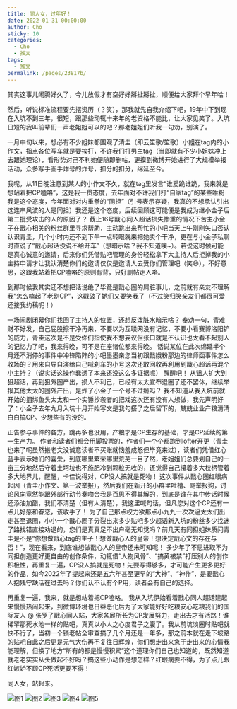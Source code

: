```yaml
---
title: 同人女，过年好！
date: 2022-01-31 00:00:00
author: Cho
sticky: 10
categories: 
  - Cho
  - 推文
tags: 
  - 推文
permalink: /pages/23817b/
---
```


其实这事儿闹腾好久了，今儿放假才有空好好掰扯掰扯，顺便给大家拜个早年哈！

然后，听说标准流程要先摆资历（？笑），那我就先自我介绍下吧，19年中下到现在入坑不到三年，很短，跟那些动辄十来年的老资格不能比，让大家见笑了。入坑日短的我叫前辈们一声老姐姐可以的吧？那老姐姐们听我一句劝，别演了。

一月中旬以来，想必有不少姐妹都围观了清圭（即云笙歌/笙歌）小姐在tag内的小作文，指点各位写车就是要挨打，不许我们打男主tag（当即就有不少小姐妹冲上去跟她理论），看形势对己不利她便随即删帖，更摸到微博开始进行了大规模举报活动，众多写手画手炸号的炸号，扣分的扣分，绵延至今。

<!-- more -->

我呢，从11日晚注意到某人的小作文不久，就在tag里发言“谁爱跪谁跪，我来就是想站着把CP嗑咯”，这是我一贯态度，去年面对不许我们打“自家tag”的某些唯粉我是这个态度，今年面对对内重拳的“同担”（引号表示存疑，我真的不想承认引出这连串风波的人是同担）我还是这个态度，后续回顾这可能便是我成为继小金子后第二批受攻击的人的原因了？
截止16号戬心同人超话损失惨重的情况下苦主小金子在戬心相关的粉丝群里寻求帮助，主动跳出来帮忙的小吧当天上午刚刚矢口否认认识青圭，几个小时内还不到下午一点转眼就来把她卖个干净，更在与小金子私聊时直说了“戬心超话没说不给开车”（想暗示啥？我不知道噢~）。若说这时候可能是真心诚意的邀请，后来你们凭借贴吧管理的身份轻松拿下大主持人后拒掉我的小主持申请才让我认清楚你们的邀请仅仅是邀请人去受你们管理吧（笑😄），不好意思，这跟我站着把CP嗑咯的原则有背，只好删帖走人咯。

到那时候我其实还不想把话说绝了毕竟是戬心圈的屙脏事儿，之前就有亲友不理解我“怎么嗑起了老剧CP”，这戳破了她们又要笑我了（不过笑归笑亲友们都很可爱还接我约稿呢！）

一场闹剧闭幕你们找回了主持人的位置，还想反泼脏水暗示啥？
奉劝一句，青难财不好发，自己屁股擦干净再来，不要以为互联网没有记忆，不要小看赛博洛阳铲的威力，青圭这次是不是受你们指使我不想妄议但张口就是不认识也太看不起别人的记忆力了吧，我来得晚，可不是在座诸位都来得晚。
话说某位在此次绵延半个月还不消停的事件中冲锋陷阵的小吧墨墨亲您当初跟戬娥粉那边的律师函事件怎么收场的？用来自导自演给自己喊刹车的小号这次还敢回收再利用到戬心超话再混个小主持？（说实话这操作蠢透了本来还没这么多证据呢）
醒醒吧！
从狙人扩大到狙超话，再到狙外圈产出，损人不利己，已经有太太宣布退圈了还不罢休，继续举报其他太太的圈外产出，是炸了小金子一个号不过瘾吗？
我不知道从我入坑前就开始的捆绑鱼头太太和一个实锤抄袭者的把戏这次还有没有人想做，我先声明好了：小金子去年九月入坑十月开始写文是我勾搭了之后留下的，兢兢业业产粮清清白白搞CP。少想些有的没的。

正告参与事件的各方，跳再多也没用，产粮才是CP生存的基础，才是CP延续的第一生产力。
作者和读者们都会用脚投票的，作者们一个个都跑到lofter开更（青圭也来了呢虽然搬老文没诚意读者不买账就恼羞成怒但毕竟来过），读者们凭借红心蓝手表示她们的喜爱，到底哪里繁荣哪里荒芜一目了然，老姐姐们总要划自己的一亩三分地然后守着土坷垃也不施肥冷到颗粒无收的，还觉得自己攥着多大权柄管着多大地界儿，醒醒，卡佳说得对，CP没人搞就是死物！
这次事件从戬心圈红眼病起因（青圭小作文、第一波举报），然后我们在新开的小群里吐槽、骂举报狗，讨论风向竟然能跟外部行动节奏吻合我是百思不得其解的，到底是谁在其中传话时候还添油加醋，我们不清楚（但有人清楚），我这里喊句话，但凡您对这个CP还有一点儿好感和眷恋，该收手了！
为了自己那点权力欲那点小九九一次次逼太太们出走甚至退圈，小小一个戬心圈子分裂出来多少贴吧多少超话新入坑的粉丝多少找迷了路找错直接劝退的，您们是真真足不出户毫无知觉吗？前几天有同担姐妹质问青圭是不是“你想做戬心tag的主子！想做戬心人的皇帝！想决定戬心文的存在与否！”，现在看来，到底谁想做戬心人的皇帝还未可知呢！
多少年了不思进取不为同担创造更好更自由的创作条件，动辄借“人物风骨”、“搞黄被禁”打压别人的创作积极性，再重复一遍，CP没人搞就是死物！先要写得够多，才可能产生更多更好的作品，如今2022年了提起来还是五六年甚至更早的“大神”、“神作”，是要戬心人抱残守缺活在过去吗？你们认不认有个P用，读者会有自己的选择。

再重复一遍，我来，就是想站着把CP嗑咯。
我从入坑伊始看着戬心同人超话建起来慢慢热闹起来，到微博环境也日益恶化后为了大家能好好吃粮安心吃粮我们的国际友人 @ 张罗了戬心同人站，大家各展所长为CP发展努力，走出去才有活路！谁稀罕那死水池一样的贴吧，真真以小人之心度君子之腹了。我从前坑淡圈时贴吧就快不行了，当初一个锁老帖全审查搞了几个月还是一年多，那之前本就在走下坡路的贴吧自此之后更是元气大伤再不复往日辉煌，你们想走出来急于走出来的心情我能理解，但换了地方“所有的都是慢慢积累”这个道理你们自己也知道的，既然知道就老老实实从头做起不好吗？搞这些小动作是想怎样？红眼病要不得，为了点儿眼红嫉妒不顾CP死活更要不得！

同人女，站起来。

![图1](/img/20220131/1.png)
![图2](/img/20220131/2.png)
![图3](/img/20220131/3.png)
![图4](/img/20220131/4.png)
![图5](/img/20220131/5.png)

